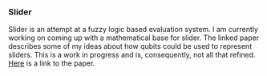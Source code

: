 ### Slider
Slider is an attempt at a fuzzy logic based evaluation system. I am currently working on coming up with a mathematical base for slider. The linked paper describes some of my ideas about how qubits could be used to represent sliders. This is a work in progress and is, consequently, not all that refined. [Here](vslyo.github.io/Slider_(2).pdf) is a link to the paper.
